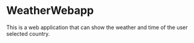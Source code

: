 # WeatherWebapp
This is a web application that can show the weather and time of the user selected country.
